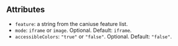 ## Attributes

- `feature`: a string from the caniuse feature list.
- `mode`: `iframe` or `image`. Optional. Default: `iframe`.
- `accessibleColors`: `"true"` or `"false"`. Optional. Default: `"false"`.